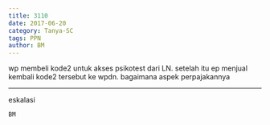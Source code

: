 ```yaml
---
title: 3110
date: 2017-06-20
category: Tanya-SC
tags: PPN
author: BM
---
```


wp membeli kode2 untuk akses psikotest dari LN. setelah itu ep menjual kembali kode2 tersebut ke wpdn. bagaimana aspek perpajakannya

---

eskalasi

`BM`

